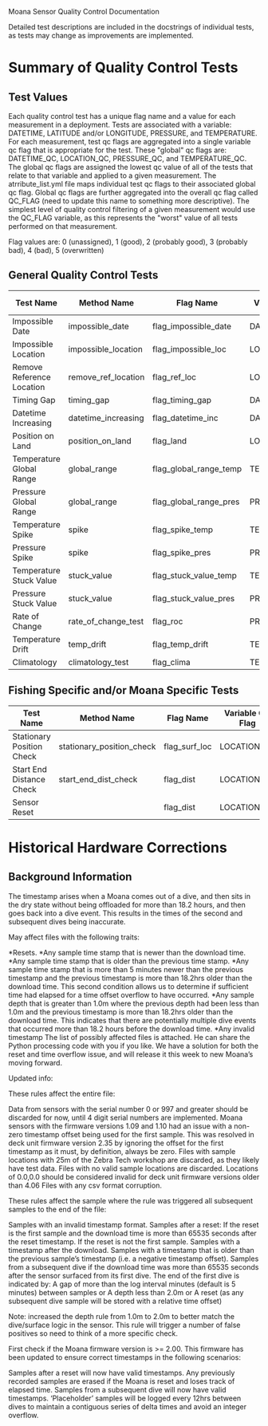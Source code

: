 Moana Sensor Quality Control Documentation

Detailed test descriptions are included in the docstrings of individual tests, as tests may change as improvements are implemented.

# Summary of Quality Control Tests

## Test Values
Each quality control test has a unique flag name and a value for each measurement in a deployment.  Tests are associated with a variable: DATETIME, LATITUDE and/or LONGITUDE, PRESSURE, and TEMPERATURE.  
For each measurement, test qc flags are aggregated into a single variable qc flag that is appropriate for the test.  These "global" qc flags are: DATETIME_QC, LOCATION_QC, PRESSURE_QC, and TEMPERATURE_QC.  The global qc flags are assigned the lowest qc value of all of the tests that relate to that variable and applied to a given measurement.  The atrribute_list.yml file maps individual test qc flags to their associated global qc flag.
Global qc flags are further aggregated into the overall qc flag called QC_FLAG (need to update this name to something more descriptive).  The simplest level of quality control filtering of a given measurement would use the QC_FLAG variable, as this represents the "worst" value of all tests performed on that measurement.

Flag values are: 0 (unassigned), 1 (good), 2 (probably good), 3 (probably bad), 4 (bad), 5 (overwritten)


## General Quality Control Tests
| Test Name                 | Method Name               | Flag Name              | Variable QC Flag | Recommended | Flag Values |
|---------------------------|---------------------------|------------------------|------------------|-------------|-------------|
| Impossible Date           | impossible_date           | flag_impossible_date   | DATETIME_QC      | yes         | 1, 4         |
| Impossible Location       | impossible_location       | flag_impossible_loc    | LOCATION_QC      | yes         | 1, 4 |
| Remove Reference Location | remove_ref_location       | flag_ref_loc           | LOCATION_QC      | yes         | 1, 4 |
| Timing Gap                | timing_gap                | flag_timing_gap        | DATETIME_QC      | yes         | 1, 4 |
| Datetime Increasing       | datetime_increasing       | flag_datetime_inc      | DATETIME_QC      | yes         | 1, 4 |
| Position on Land          | position_on_land          | flag_land              | LOCATION_QC      | no          | 1, 3 |
| Temperature Global Range  | global_range              | flag_global_range_temp | TEMPERATURE_QC   | yes         | 1, 3 |
| Pressure Global Range     | global_range              | flag_global_range_pres | PRESSURE_QC      | yes         | 1, 3, 4 |
| Temperature Spike         | spike                     | flag_spike_temp        | TEMPERATURE_QC   | yes         | 1, 3 |
| Pressure Spike            | spike                     | flag_spike_pres        | PRESSURE_QC      | yes         | 1, 3 |
| Temperature Stuck Value   | stuck_value               | flag_stuck_value_temp  | TEMPERATURE_QC   | yes         | 1, 3 |
| Pressure Stuck Value      | stuck_value               | flag_stuck_value_pres  | PRESSURE_QC      | yes         | 1, 3 |
| Rate of Change            | rate_of_change_test       | flag_roc               | PRESSURE_QC      | yes         | 1, 3 |
| Temperature Drift         | temp_drift                | flag_temp_drift        | TEMPERATURE_QC   | yes         | 1, 3 |
| Climatology               | climatology_test          | flag_clima             | TEMPERATURE_QC   | no          | 1, 3 |

## Fishing Specific and/or Moana Specific Tests
| Test Name                 | Method Name               | Flag Name              | Variable QC Flag | Recommended |  Flag Values |
|---------------------------|---------------------------|------------------------|------------------|-------------|--------------|
| Stationary Position Check | stationary_position_check | flag_surf_loc          | LOCATION_QC      | yes         | 1, 2, 3 |
| Start End Distance Check  | start_end_dist_check      | flag_dist              | LOCATION_QC      | yes         | 1, 2, 3 |
| Sensor Reset              |                           | flag_dist              | LOCATION_QC      | yes         | 1, 4 |


# Historical Hardware Corrections
## Background Information
 The timestamp arises when a Moana comes out of a dive, and then sits in the dry state without being offloaded for more than 18.2 hours, and then goes back into a dive event. This results in the times of the second and subsequent dives being inaccurate.
 
May affect files with the following traits:

*Resets.
*Any sample time stamp that is newer than the download time.
*Any sample time stamp that is older than the previous time stamp.
*Any sample time stamp that is more than 5 minutes newer than the previous timestamp and the previous timestamp is more than 18.2hrs older than the download time.
This second condition allows us to determine if sufficient time had elapsed for a time offset overflow to have occurred.
*Any sample depth that is greater than 1.0m where the previous depth had been less than 1.0m and the previous timestamp is more than 18.2hrs older than the download time.
This indicates that there are potentially multiple dive events that occurred more than 18.2 hours before the download time.
*Any invalid timestamp
The list of possibly affected files is attached. He can share the Python processing code with you if you like.  We have a solution for both the reset and time overflow issue, and will release it this week to new Moana’s moving forward.

Updated info:

These rules affect the entire file:

Data from sensors with the serial number 0 or 997 and greater should be discarded for now, until 4 digit serial numbers are implemented.
Moana sensors with the firmware versions 1.09 and 1.10 had an issue with a non-zero timestamp offset being used for the first sample. This was resolved in deck unit firmware version 2.35 by ignoring the offset for the first timestamp as it must, by definition, always be zero.
Files with sample locations with 25m of the Zebra Tech workshop are discarded, as they likely have test data.
Files with no valid sample locations are discarded.
Locations of 0.0,0.0 should be considered invalid for deck unit firmware versions older than 4.06
Files with any csv format corruption.
 
These rules affect the sample where the rule was triggered all subsequent samples to the end of the file:

Samples with an invalid timestamp format.
Samples after a reset:
If the reset is the first sample and the download time is more than 65535 seconds after the reset timestamp.
If the reset is not the first sample.
Samples with a timestamp after the download.
Samples with a timestamp that is older than the previous sample’s timestamp (i.e. a negative timestamp offset).
Samples from a subsequent dive if the download time was more than 65535 seconds after the sensor surfaced from its first dive. The end of the first dive is indicated by:
A gap of more than the log interval minutes (default is 5 minutes) between samples or
A depth less than 2.0m or
A reset (as any subsequent dive sample will be stored with a relative time offset)
 
Note: increased the depth rule from 1.0m to 2.0m to better match the dive/surface logic in the sensor. This rule will trigger a number of false positives so need to think of a more specific check.

First check if the Moana firmware version is >= 2.00. This firmware has been updated to ensure correct timestamps in the following scenarios:

Samples after a reset will now have valid timestamps.
Any previously recorded samples are erased if the Moana is reset and loses track of elapsed time.
Samples from a subsequent dive will now have valid timestamps.
‘Placeholder’ samples will be logged every 12hrs between dives to maintain a contiguous series of delta times and avoid an integer overflow.